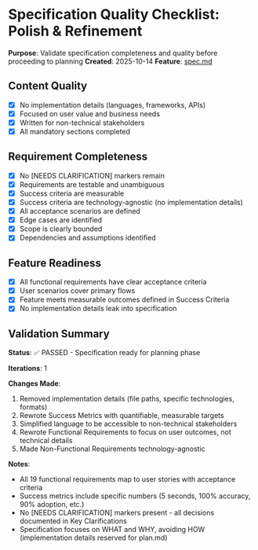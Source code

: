 # Specification Quality Checklist: Polish & Refinement

**Purpose**: Validate specification completeness and quality before proceeding to planning
**Created**: 2025-10-14
**Feature**: [spec.md](../spec.md)

## Content Quality

- [x] No implementation details (languages, frameworks, APIs)
- [x] Focused on user value and business needs
- [x] Written for non-technical stakeholders
- [x] All mandatory sections completed

## Requirement Completeness

- [x] No [NEEDS CLARIFICATION] markers remain
- [x] Requirements are testable and unambiguous
- [x] Success criteria are measurable
- [x] Success criteria are technology-agnostic (no implementation details)
- [x] All acceptance scenarios are defined
- [x] Edge cases are identified
- [x] Scope is clearly bounded
- [x] Dependencies and assumptions identified

## Feature Readiness

- [x] All functional requirements have clear acceptance criteria
- [x] User scenarios cover primary flows
- [x] Feature meets measurable outcomes defined in Success Criteria
- [x] No implementation details leak into specification

## Validation Summary

**Status**: ✅ PASSED - Specification ready for planning phase

**Iterations**: 1

**Changes Made**:
1. Removed implementation details (file paths, specific technologies, formats)
2. Rewrote Success Metrics with quantifiable, measurable targets
3. Simplified language to be accessible to non-technical stakeholders
4. Rewrote Functional Requirements to focus on user outcomes, not technical details
5. Made Non-Functional Requirements technology-agnostic

**Notes**:
- All 19 functional requirements map to user stories with acceptance criteria
- Success metrics include specific numbers (5 seconds, 100% accuracy, 90% adoption, etc.)
- No [NEEDS CLARIFICATION] markers present - all decisions documented in Key Clarifications
- Specification focuses on WHAT and WHY, avoiding HOW (implementation details reserved for plan.md)
